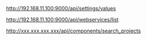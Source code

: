 http://192.168.11.100:9000/api/settings/values





http://192.168.11.100:9000/api/webservices/list



http://xxx.xxx.xxx.xxx/api/components/search_projects